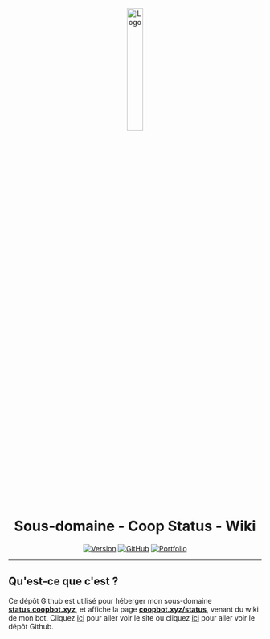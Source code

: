<div align="center">
  <a href="https://status.coopbot.xyz"><img src="https://coopbot.xyz/images/coopbot.png" alt="Logo" width="25%" height="auto"></a>

# Sous-domaine - Coop Status - Wiki
  [![Version](https://img.shields.io/badge/Version%20:-v1.0-6479ee?labelColor=23272A)](https://status.coopbot.xyz)
  [![GitHub](https://img.shields.io/badge/20syldev-333333?logo=Github&logoColor=white)](https://github.com/20syldev)
  [![Portfolio](https://img.shields.io/badge//doc&#8722;coopbot-3857ab)](https://github.com/20syldev/doc-coopbot)
</div>

---

## Qu'est-ce que c'est ?
Ce dépôt Github est utilisé pour héberger mon sous-domaine **[status.coopbot.xyz](https://status.coopbot.xyz)**, et affiche la page **[coopbot.xyz/status](https://coopbot.xyz/status)**, venant du wiki de mon bot.
Cliquez [ici](https://coopbot.xyz) pour aller voir le site ou cliquez [ici](https://github.com/20syldev/doc-coopbot) pour aller voir le dépôt Github.
